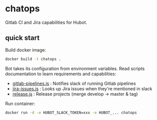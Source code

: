 # chatops

Gitlab CI and Jira capabilities for Hubot.

## quick start

Build docker image: 

```bash
docker build -t chatops .
```

Bot takes its configuration from environment variables. Read scripts documentation to learn requirements and capabilities:

- [gitlab-pipelines.js](https://github.com/jeremiehuchet/hubot-chatops/blob/master/scripts/gitlab-pipelines.js) : Notifies slack of running Gitlab pipelines
- [jira-issues.js](https://github.com/jeremiehuchet/hubot-chatops/blob/master/scripts/jira-issues.js) : Looks up Jira issues when they're mentioned in slack
- [release.js](https://github.com/jeremiehuchet/hubot-chatops/blob/master/scripts/release.js) : Release projects (merge develop → master & tag)

Run container:

```bash
docker run -d -e HUBOT_SLACK_TOKEN=xxx -e HUBOT_... chatops
```

